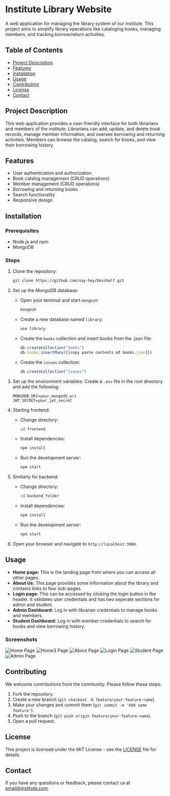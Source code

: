 # Institute Library Website

A web application for managing the library system of our institute. This project aims to simplify library operations like cataloging books, managing members, and tracking borrow/return activities.

## Table of Contents
- [Project Description](#project-description)
- [Features](#features)
- [Installation](#installation)
- [Usage](#usage)
- [Contributing](#contributing)
- [License](#license)
- [Contact](#contact)

## Project Description
This web application provides a user-friendly interface for both librarians and members of the institute. Librarians can add, update, and delete book records, manage member information, and oversee borrowing and returning activities. Members can browse the catalog, search for books, and view their borrowing history.

## Features
- User authentication and authorization
- Book catalog management (CRUD operations)
- Member management (CRUD operations)
- Borrowing and returning books
- Search functionality
- Responsive design

## Installation

### Prerequisites
- Node.js and npm
- MongoDB

### Steps
1. Clone the repository:
    ```bash
    git clone https://github.com/nay-hey/Devshelf.git
    ```

2. Set up the MongoDB database:
    - Open your terminal and start `mongosh`:
        ```bash
        mongosh
        ```
    - Create a new database named `library`:
        ```javascript
        use library
        ```
    - Create the `books` collection and insert books from the .json file:
        ```javascript
        db.createCollection("books")
        db.books.insertMany({[copy paste contents of books.json]})
        ```
    - Create the `issues` collection:
        ```javascript
        db.createCollection("issues")
        ```

3. Set up the environment variables:
    Create a `.env` file in the root directory and add the following:
    ```env
    MONGODB_URI=your_mongodb_uri
    JWT_SECRET=your_jwt_secret
    ```
4. Starting frontend:

    - Change directory:
        ```bash
        cd frontend
        ```
   
    - Install dependencies:
        ```bash
        npm install
        ```
   
    - Run the development server:
        ```bash
        npm start
        ```
5. Similarly for backend:

    - Change directory:
        ```bash
        cd backend_folder
        ```
   
    - Install dependencies:
        ```bash
        npm install
        ```
   
    - Run the development server:
        ```bash
        npm start
        ```

7. Open your browser and navigate to `http://localhost:3000`.

## Usage
- **Home page:** This is the landing page from where you can access all other pages. 
- **About Us:** This page provides some information about the library and contains links to four sub-pages.
- **Login page:** This can be accessed by clicking the login button in the header. It validates user credentials and has two seperate sections for admin and student.
- **Admin Dashboard:** Log in with librarian credentials to manage books and members.
- **Student Dashboard:** Log in with member credentials to search for books and view borrowing history.

### Screenshots
![Home Page](/home.png)
![Home3 Page](/home3.png)
![About Page](/about.png)
![Login Page](/login.png)
![Student Page](/student.png)
![Admin Page](/admin.png)

## Contributing
We welcome contributions from the community. Please follow these steps:
1. Fork the repository.
2. Create a new branch (`git checkout -b feature/your-feature-name`).
3. Make your changes and commit them (`git commit -m 'Add some feature'`).
4. Push to the branch (`git push origin feature/your-feature-name`).
5. Open a pull request.

## License
This project is licensed under the MIT License - see the [LICENSE](LICENSE) file for details.

## Contact
If you have any questions or feedback, please contact us at [email@institute.com](mailto:email@institute.com).

